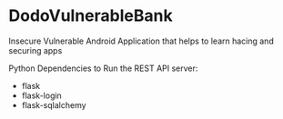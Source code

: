 # DodoVulnerableBank
Insecure Vulnerable Android Application that helps to learn hacing and securing apps

Python Dependencies to Run the REST API server:
  * flask
  * flask-login
  * flask-sqlalchemy
  
